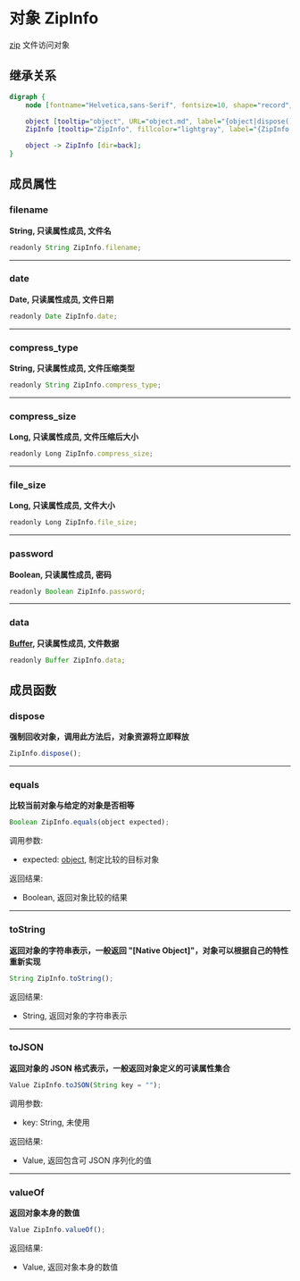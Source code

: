 # 对象 ZipInfo
[zip](../../module/ifs/zip.md) 文件访问对象

## 继承关系
```dot
digraph {
    node [fontname="Helvetica,sans-Serif", fontsize=10, shape="record", style="filled", fillcolor="white"];

    object [tooltip="object", URL="object.md", label="{object|dispose()\lequals()\ltoString()\ltoJSON()\lvalueOf()\l}"];
    ZipInfo [tooltip="ZipInfo", fillcolor="lightgray", label="{ZipInfo|filename\ldate\lcompress_type\lcompress_size\lfile_size\lpassword\ldata\l}"];

    object -> ZipInfo [dir=back];
}
```

## 成员属性
        
### filename
**String, 只读属性成员, 文件名**

```JavaScript
readonly String ZipInfo.filename;
```

--------------------------
### date
**Date, 只读属性成员, 文件日期**

```JavaScript
readonly Date ZipInfo.date;
```

--------------------------
### compress_type
**String, 只读属性成员, 文件压缩类型**

```JavaScript
readonly String ZipInfo.compress_type;
```

--------------------------
### compress_size
**Long, 只读属性成员, 文件压缩后大小**

```JavaScript
readonly Long ZipInfo.compress_size;
```

--------------------------
### file_size
**Long, 只读属性成员, 文件大小**

```JavaScript
readonly Long ZipInfo.file_size;
```

--------------------------
### password
**Boolean, 只读属性成员, 密码**

```JavaScript
readonly Boolean ZipInfo.password;
```

--------------------------
### data
**[Buffer](Buffer.md), 只读属性成员, 文件数据**

```JavaScript
readonly Buffer ZipInfo.data;
```

## 成员函数
        
### dispose
**强制回收对象，调用此方法后，对象资源将立即释放**

```JavaScript
ZipInfo.dispose();
```

--------------------------
### equals
**比较当前对象与给定的对象是否相等**

```JavaScript
Boolean ZipInfo.equals(object expected);
```

调用参数:
* expected: [object](object.md), 制定比较的目标对象

返回结果:
* Boolean, 返回对象比较的结果

--------------------------
### toString
**返回对象的字符串表示，一般返回 "[Native Object]"，对象可以根据自己的特性重新实现**

```JavaScript
String ZipInfo.toString();
```

返回结果:
* String, 返回对象的字符串表示

--------------------------
### toJSON
**返回对象的 JSON 格式表示，一般返回对象定义的可读属性集合**

```JavaScript
Value ZipInfo.toJSON(String key = "");
```

调用参数:
* key: String, 未使用

返回结果:
* Value, 返回包含可 JSON 序列化的值

--------------------------
### valueOf
**返回对象本身的数值**

```JavaScript
Value ZipInfo.valueOf();
```

返回结果:
* Value, 返回对象本身的数值

